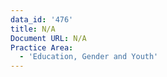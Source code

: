 ```yaml
---
data_id: '476'
title: N/A
Document URL: N/A
Practice Area:
  - 'Education, Gender and Youth'
---
```

